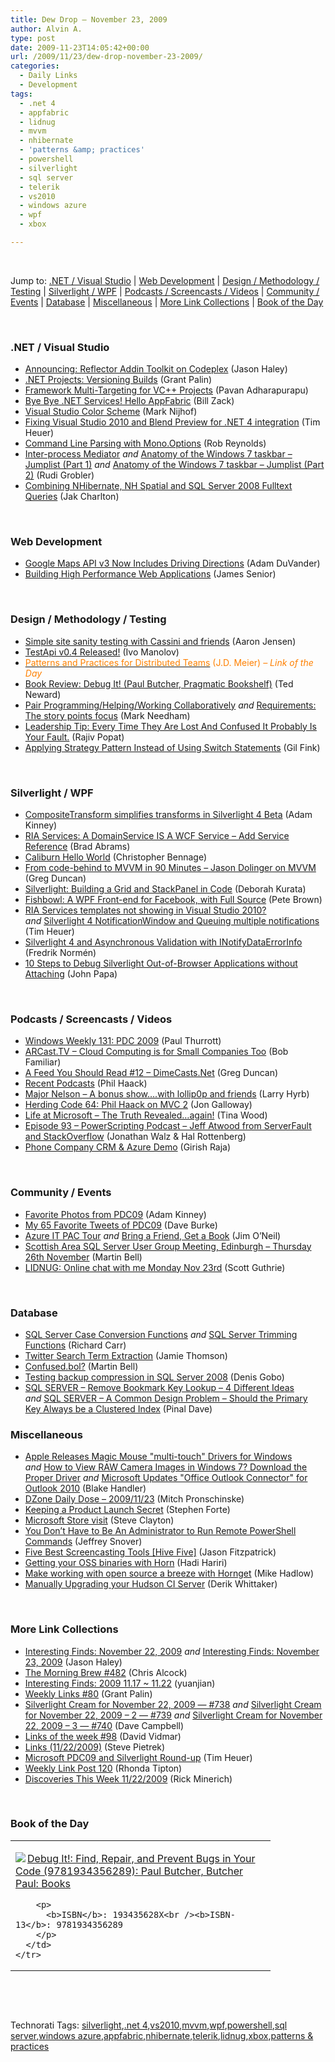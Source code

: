 ```yaml
---
title: Dew Drop – November 23, 2009
author: Alvin A.
type: post
date: 2009-11-23T14:05:42+00:00
url: /2009/11/23/dew-drop-november-23-2009/
categories:
  - Daily Links
  - Development
tags:
  - .net 4
  - appfabric
  - lidnug
  - mvvm
  - nhibernate
  - 'patterns &amp; practices'
  - powershell
  - silverlight
  - sql server
  - telerik
  - vs2010
  - windows azure
  - wpf
  - xbox

---
```

&#160;

Jump to: [.NET / Visual Studio][1] | [Web Development][2] | [Design / Methodology / Testing][3] | [Silverlight / WPF][4] | [Podcasts / Screencasts / Videos][5] | [Community / Events][6] | [Database][7] | [Miscellaneous][8] | [More Link Collections][9] | [Book of the Day][10] 

&#160;

### <a name="dotnet"></a>.NET / Visual Studio

  * [Announcing: Reflector Addin Toolkit on Codeplex][11] (Jason Haley)
  * [.NET Projects: Versioning Builds][12] (Grant Palin)
  * [Framework Multi-Targeting for VC++ Projects][13] (Pavan Adharapurapu)
  * [Bye Bye .NET Services! Hello AppFabric][14] (Bill Zack)
  * [Visual Studio Color Scheme][15] (Mark Nijhof)
  * [Fixing Visual Studio 2010 and Blend Preview for .NET 4 integration][16] (Tim Heuer)
  * [Command Line Parsing with Mono.Options][17] (Rob Reynolds)
  * [Inter-process Mediator][18] _and_&#160;[Anatomy of the Windows 7 taskbar – Jumplist (Part 1)][19] _and_&#160;[Anatomy of the Windows 7 taskbar – Jumplist (Part 2)][20] (Rudi Grobler)
  * [Combining NHibernate, NH Spatial and SQL Server 2008 Fulltext Queries][21] (Jak Charlton)

&#160;

### <a name="web"></a>Web Development

  * [Google Maps API v3 Now Includes Driving Directions][22] (Adam DuVander)
  * [Building High Performance Web Applications][23] (James Senior)

&#160;

### <a name="design"></a>Design / Methodology / Testing

  * [Simple site sanity testing with Cassini and friends][24] (Aaron Jensen)
  * [TestApi v0.4 Released!][25] (Ivo Manolov)
  * [<font color="#ff8000">Patterns and Practices for Distributed Teams</font>][26] <font color="#ff8000">(J.D. Meier) <em>– Link of the Day</em></font>
  * [Book Review: Debug It! (Paul Butcher, Pragmatic Bookshelf)][27] (Ted Neward)
  * [Pair Programming/Helping/Working Collaboratively][28] _and_&#160;[Requirements: The story points focus][29] (Mark Needham)
  * [Leadership Tip: Every Time They Are Lost And Confused It Probably Is Your Fault.][30] (Rajiv Popat)
  * [Applying Strategy Pattern Instead of Using Switch Statements][31] (Gil Fink)

&#160;

### <a name="silverlight"></a>Silverlight / WPF

  * [CompositeTransform simplifies transforms in Silverlight 4 Beta][32] (Adam Kinney)
  * [RIA Services: A DomainService IS A WCF Service – Add Service Reference][33] (Brad Abrams)
  * [Caliburn Hello World][34] (Christopher Bennage)
  * [From code-behind to MVVM in 90 Minutes &#8211; Jason Dolinger on MVVM][35] (Greg Duncan)
  * [Silverlight: Building a Grid and StackPanel in Code][36] (Deborah Kurata)
  * [Fishbowl: A WPF Front-end for Facebook, with Full Source][37] (Pete Brown)
  * [RIA Services templates not showing in Visual Studio 2010?][38] _and_&#160;[Silverlight 4 NotificationWindow and Queuing multiple notifications][39] (Tim Heuer)
  * [Silverlight 4 and Asynchronous Validation with INotifyDataErrorInfo][40] (Fredrik Normén)
  * [10 Steps to Debug Silverlight Out-of-Browser Applications without Attaching][41] (John Papa)

&#160;

### <a name="podcasts"></a>Podcasts / Screencasts / Videos

  * [Windows Weekly 131: PDC 2009][42] (Paul Thurrott)
  * [ARCast.TV &#8211; Cloud Computing is for Small Companies Too][43] (Bob Familiar)
  * [A Feed You Should Read #12 – DimeCasts.Net][44] (Greg Duncan)
  * [Recent Podcasts][45] (Phil Haack)
  * [Major Nelson &#8211; A bonus show&#8230;.with lollip0p and friends][46] (Larry Hyrb)
  * [Herding Code 64: Phil Haack on MVC 2][47] (Jon Galloway)
  * [Life at Microsoft &#8211; The Truth Revealed&#8230;again!][48] (Tina Wood)
  * [Episode 93 &#8211; PowerScripting Podcast &#8211; Jeff Atwood from ServerFault and StackOverflow][49] (Jonathan Walz & Hal Rottenberg)
  * [Phone Company CRM & Azure Demo][50] (Girish Raja)

&#160;

### <a name="events"></a>Community / Events

  * [Favorite Photos from PDC09][51] (Adam Kinney)
  * [My 65 Favorite Tweets of PDC09][52] (Dave Burke)
  * [Azure IT PAC Tour][53] _and_&#160;[Bring a Friend, Get a Book][54] (Jim O’Neil)
  * [Scottish Area SQL Server User Group Meeting, Edinburgh &#8211; Thursday 26th November][55] (Martin Bell)
  * [LIDNUG: Online chat with me Monday Nov 23rd][56] (Scott Guthrie)

&#160;

### <a name="db"></a>Database

  * [SQL Server Case Conversion Functions][57] _and_&#160;[SQL Server Trimming Functions][58] (Richard Carr)
  * [Twitter Search Term Extraction][59] (Jamie Thomson)
  * [Confused.bol?][60] (Martin Bell)
  * [Testing backup compression in SQL Server 2008][61] (Denis Gobo)
  * [SQL SERVER – Remove Bookmark Key Lookup – 4 Different Ideas][62] _and_&#160;[SQL SERVER – A Common Design Problem – Should the Primary Key Always be a Clustered Index][63] (Pinal Dave)

<a name="sp"></a>

### <a name="misc"></a>Miscellaneous

  * [Apple Releases Magic Mouse "multi-touch" Drivers for Windows][64] _and_&#160;[How to View RAW Camera Images in Windows 7? Download the Proper Driver][65] _and_&#160;[Microsoft Updates "Office Outlook Connector" for Outlook 2010][66] (Blake Handler)
  * [DZone Daily Dose &#8211; 2009/11/23][67] (Mitch Pronschinske)
  * [Keeping a Product Launch Secret][68] (Stephen Forte)
  * [Microsoft Store visit][69] (Steve Clayton)
  * [You Don’t Have to Be An Administrator to Run Remote PowerShell Commands][70] (Jeffrey Snover)
  * [Five Best Screencasting Tools [Hive Five]][71] (Jason Fitzpatrick)
  * [Getting your OSS binaries with Horn][72] (Hadi Hariri)
  * [Make working with open source a breeze with Hornget][73] (Mike Hadlow)
  * [Manually Upgrading your Hudson CI Server][74] (Derik Whittaker)

&#160;

### <a name="links"></a>More Link Collections

  * [Interesting Finds: November 22, 2009][75] _and_&#160;[Interesting Finds: November 23, 2009][76] (Jason Haley)
  * [The Morning Brew #482][77] (Chris Alcock)
  * [Interesting Finds: 2009 11.17 ~ 11.22][78] (yuanjian)
  * [Weekly Links #80][79] (Grant Palin)
  * [Silverlight Cream for November 22, 2009 &#8212; #738][80] _and_&#160;[Silverlight Cream for November 22, 2009 &#8211; 2 &#8212; #739][81] _and_&#160;[Silverlight Cream for November 22, 2009 &#8211; 3 &#8212; #740][82] (Dave Campbell)
  * [Links of the week #98][83] (David Vidmar)
  * [Links (11/22/2009)][84] (Steve Pietrek)
  * [Microsoft PDC09 and Silverlight Round-up][85] (Tim Heuer)
  * [Weekly Link Post 120][86] (Rhonda Tipton)
  * [Discoveries This Week 11/22/2009][87] (Rick Minerich)

&#160;

### <a name="book"></a>Book of the Day

<div style="padding-bottom: 0px; margin: 0px; padding-left: 0px; padding-right: 0px; display: inline; float: none; padding-top: 0px" id="scid:7dc1bd33-94bd-46fd-a20b-0131235bcd47:5090aa3d-a0a5-44b4-9c7c-ad6d6c0b3f07" class="wlWriterSmartContent">
  <table cellspacing="0" cellpadding="2" width="400" border="0" unselectable="on">
    <tr>
      <td valign="top" width="400">
        <p>
          <a title="Debug It!: Find, Repair, and Prevent Bugs in Your Code (9781934356289): Paul Butcher, Butcher  Paul: Books" href="http://www.amazon.com/exec/obidos/ASIN/193435628X/alvinashcraft-20"><img data-recalc-dims="1" decoding="async" src="https://i0.wp.com/images.amazon.com/images/P/193435628X.01.MZZZZZZZ.jpg?w=660" border="0" align="left" style="float:left" />Debug It!: Find, Repair, and Prevent Bugs in Your Code (9781934356289): Paul Butcher, Butcher Paul: Books</a>
        </p>
        
        <p>
          <b>ISBN</b>: 193435628X<br /><b>ISBN-13</b>: 9781934356289
        </p>
      </td>
    </tr>
  </table>
</div>

&#160;

<div style="padding-bottom: 0px; margin: 0px; padding-left: 0px; padding-right: 0px; display: inline; float: none; padding-top: 0px" id="scid:C16BAC14-9A3D-4c50-9394-FBFEF7A93539:791540dc-870d-479a-b9c8-d5158074ebcc" class="wlWriterSmartContent">
  <!--dotnetkickit-->
</div>

&#160;

<div style="padding-bottom: 0px; margin: 0px; padding-left: 0px; padding-right: 0px; display: inline; float: none; padding-top: 0px" id="scid:0767317B-992E-4b12-91E0-4F059A8CECA8:91e1a6b5-7b8a-4999-9738-e4901061095f" class="wlWriterSmartContent">
  Technorati Tags: <a href="http://technorati.com/tags/silverlight" rel="tag">silverlight</a>,<a href="http://technorati.com/tags/.net+4" rel="tag">.net 4</a>,<a href="http://technorati.com/tags/vs2010" rel="tag">vs2010</a>,<a href="http://technorati.com/tags/mvvm" rel="tag">mvvm</a>,<a href="http://technorati.com/tags/wpf" rel="tag">wpf</a>,<a href="http://technorati.com/tags/powershell" rel="tag">powershell</a>,<a href="http://technorati.com/tags/sql+server" rel="tag">sql server</a>,<a href="http://technorati.com/tags/windows+azure" rel="tag">windows azure</a>,<a href="http://technorati.com/tags/appfabric" rel="tag">appfabric</a>,<a href="http://technorati.com/tags/nhibernate" rel="tag">nhibernate</a>,<a href="http://technorati.com/tags/telerik" rel="tag">telerik</a>,<a href="http://technorati.com/tags/lidnug" rel="tag">lidnug</a>,<a href="http://technorati.com/tags/xbox" rel="tag">xbox</a>,<a href="http://technorati.com/tags/patterns+%26+practices" rel="tag">patterns & practices</a>
</div>

<div class="wlWriterHeaderFooter" style="margin:0px; padding:0px 0px 0px 0px;">
  <p>
    <br /> </div>

 [1]: https://morningdew-bpc6g3a0fgaxdxcu.eastus2-01.azurewebsites.net/#dotnet
 [2]: https://morningdew-bpc6g3a0fgaxdxcu.eastus2-01.azurewebsites.net/#web
 [3]: https://morningdew-bpc6g3a0fgaxdxcu.eastus2-01.azurewebsites.net/#design
 [4]: https://morningdew-bpc6g3a0fgaxdxcu.eastus2-01.azurewebsites.net/#silverlight
 [5]: https://morningdew-bpc6g3a0fgaxdxcu.eastus2-01.azurewebsites.net/#podcasts
 [6]: https://morningdew-bpc6g3a0fgaxdxcu.eastus2-01.azurewebsites.net/#events
 [7]: https://morningdew-bpc6g3a0fgaxdxcu.eastus2-01.azurewebsites.net/#db
 [8]: https://morningdew-bpc6g3a0fgaxdxcu.eastus2-01.azurewebsites.net/#misc
 [9]: https://morningdew-bpc6g3a0fgaxdxcu.eastus2-01.azurewebsites.net/#links
 [10]: https://morningdew-bpc6g3a0fgaxdxcu.eastus2-01.azurewebsites.net/#book
 [11]: http://jasonhaley.com/blog/post.aspx?id=302f5a1e-c7b8-403f-b948-2ed101e653f9
 [12]: http://grantpalin.com/2009/11/23/net-projects-versioning-builds/
 [13]: http://blogs.msdn.com/visualstudio/archive/2009/11/22/framework-multi-targeting-for-vc-projects.aspx
 [14]: http://feedproxy.google.com/~r/ArchitectureStuff/~3/va5XCHbOVPc/bye-bye-net-services-hello-appfabric.aspx
 [15]: http://elegantcode.com/2009/11/22/visual-studio-color-scheme/
 [16]: http://feeds.timheuer.com/~r/timheuer/~3/uqam5Qb6ev8/fix-open-in-expression-blend-missing-link-in-visual-studio.aspx
 [17]: http://feedproxy.google.com/~r/Devlicious/~3/dnXkQGUu_Ns/command-line-parsing-with-mono-options.aspx
 [18]: http://dotnet.org.za/rudi/archive/2009/11/22/inter-process-mediator.aspx
 [19]: http://dotnet.org.za/rudi/archive/2009/11/22/anatomy-of-the-windows-7-taskbar-jumplist-part-1.aspx
 [20]: http://dotnet.org.za/rudi/archive/2009/11/22/anatomy-of-the-windows-7-taskbar-jumplist-part-2.aspx
 [21]: http://feedproxy.google.com/~r/Devlicious/~3/69pw0D2yhpM/combining-nhibernate-nh-spatial-and-sql-server-2008-fulltext-queries.aspx
 [22]: http://feedproxy.google.com/~r/ProgrammableWeb/~3/fXI5HaZvIEQ/
 [23]: http://www.jamessenior.com/post/Building-High-Performance-Web-Applications.aspx
 [24]: http://codebetter.com/blogs/aaron.jensen/archive/2009/11/22/simple-site-sanity-testing-with-cassini-and-friends.aspx
 [25]: http://blogs.msdn.com/ivo_manolov/archive/2009/11/21/9926003.aspx
 [26]: http://blogs.msdn.com/jmeier/archive/2009/11/23/patterns-and-practices-for-distributed-teams.aspx
 [27]: http://blogs.tedneward.com/2009/11/23/Book+Review+Debug+It+Paul+Butcher+Pragmatic+Bookshelf.aspx
 [28]: http://feedproxy.google.com/~r/MarkNeedham/~3/6xeCLN2nZU0/
 [29]: http://feedproxy.google.com/~r/MarkNeedham/~3/x5CN1qtI6uE/
 [30]: http://www.thousandtyone.com/blog/LeadershipTipEveryTimeTheyAreLostAndConfusedItProbablyIsYourFault.aspx
 [31]: http://blogs.microsoft.co.il/blogs/gilf/archive/2009/11/22/applying-strategy-pattern-instead-of-using-switch-statements.aspx
 [32]: http://adamkinney.wordpress.com/2009/11/22/compositetransform-simplifies-transforms-in-silverlight-4-beta/
 [33]: http://blogs.msdn.com/brada/archive/2009/11/22/ria-services-a-domainservice-is-a-wcf-service-add-service-reference.aspx
 [34]: http://feedproxy.google.com/~r/Devlicious/~3/9-PMf69OZ4Y/caliburn-hello-world.aspx
 [35]: http://coolthingoftheday.blogspot.com/2009/11/from-code-behind-to-mvvm-in-90-minutes.html
 [36]: http://msmvps.com/blogs/deborahk/archive/2009/11/23/silverlight-building-a-grid-and-stackpanel-in-code.aspx
 [37]: http://feedproxy.google.com/~r/PeteBrown/~3/E5HnocbWxmI/Fishbowl_3A00_-A-WPF-Front_2D00_end-for-Facebook_2C00_-with-Full-Source.aspx
 [38]: http://feeds.timheuer.com/~r/timheuer/~3/-PlSQc2_Muo/ria-services-templates-not-showing-in-visual-studio-2010.aspx
 [39]: http://feeds.timheuer.com/~r/timheuer/~3/l-33kjGvCDE/silverlight-4-notification-window-queue-sample.aspx
 [40]: http://weblogs.asp.net/fredriknormen/archive/2009/11/22/silverlight-4-and-asynchronous-validation-with-inotifydataerrorinfo.aspx
 [41]: http://feedproxy.google.com/~r/JohnPapa/~3/U4RtF27t57k/
 [42]: http://www.winsupersite.com/paul/podcast.asp#131
 [43]: http://feedproxy.google.com/~r/msdn/bobfamiliar/~3/u0-BfpwSAqI/arcast-tv-cloud-computing-is-for-small-companies-too.aspx
 [44]: http://coolthingoftheday.blogspot.com/2009/11/feed-you-should-read-12-dimecastsnet.html
 [45]: http://haacked.com/archive/2009/11/22/recent-podcasts.aspx
 [46]: http://feedproxy.google.com/~r/MajorNelsonblogcast/~3/WxZWX0zp9V4/a-bonus-show-with-lollip0p-and-friends.aspx
 [47]: http://feedproxy.google.com/~r/HerdingCode/~3/cQ9MLzCSGtY/
 [48]: http://on10.net/blogs/tina/Life-at-Microsoft-The-Truth-Revealedagain/
 [49]: http://feedproxy.google.com/~r/Powerscripting/~3/eYDNW36JWR4/index.php
 [50]: http://channel9.msdn.com/posts/girishr/Phone-Company-CRM--Azure-Demo/
 [51]: http://adamkinney.wordpress.com/2009/11/22/favorite-photos-from-pdc09/
 [52]: http://feedproxy.google.com/~r/DaveBurke/~3/m_Pm3wjDFvg/post.aspx
 [53]: http://blogs.msdn.com/jimoneil/archive/2009/11/22/azure-it-pac-tour.aspx
 [54]: http://blogs.msdn.com/jimoneil/archive/2009/11/23/bring-a-friend-get-a-book.aspx
 [55]: http://sqlblogcasts.com/blogs/martinbell/archive/2009/11/23/Scottish-Area-SQL-Server-User-Group-meeting.aspx
 [56]: http://weblogs.asp.net/scottgu/archive/2009/11/22/lidnug-online-chat-with-me-monday-nov-23rd.aspx
 [57]: http://feedproxy.google.com/~r/BlackwaspLatestAdditions/~3/kWhMn6BJJ3c/SQLStringCaseFunctions.aspx
 [58]: http://feedproxy.google.com/~r/BlackwaspLatestAdditions/~3/vrpDA_lFapE/SQLTrimFunctions.aspx
 [59]: http://feedproxy.google.com/~r/jamiet/~3/RI3aDPT33fQ/twitter-search-term-extraction.aspx
 [60]: http://sqlblogcasts.com/blogs/martinbell/archive/2009/11/22/confused.bol.aspx
 [61]: http://blogs.lessthandot.com/index.php/DataMgmt/DBAdmin/MSSQLServerAdmin/testing-backup-compression-in-sql-server-2008
 [62]: http://blog.sqlauthority.com/2009/11/22/sql-server-remove-bookmark-key-lookup-4-different-ideas/
 [63]: http://blog.sqlauthority.com/2009/11/23/sql-server-a-common-design-problem-should-the-primary-key-always-be-a-clustered-index/
 [64]: http://bhandler.spaces.live.com/Blog/cns!70F64BC910C9F7F3!7054.entry
 [65]: http://bhandler.spaces.live.com/Blog/cns!70F64BC910C9F7F3!7055.entry
 [66]: http://bhandler.spaces.live.com/Blog/cns!70F64BC910C9F7F3!7057.entry
 [67]: http://feeds.dzone.com/~r/zones/dotnet/~3/PdDxfh_-PGo/dzone-daily-dose-20091123
 [68]: http://feedproxy.google.com/~r/StephenFortesBlog/~3/dDG-Ii56bAs/PermaLink,guid,6dc8d165-8853-45d1-8ff2-99306775262b.aspx
 [69]: http://blogs.msdn.com/stevecla01/archive/2009/11/22/microsoft-store-visit.aspx
 [70]: http://blogs.msdn.com/powershell/archive/2009/11/23/you-don-t-have-to-be-an-administrator-to-run-remote-powershell-commands.aspx
 [71]: http://feeds.gawker.com/~r/lifehacker/full/~3/UeclsGo9jT4/five-best-screencasting-tools
 [72]: http://feedproxy.google.com/~r/Devlicious/~3/bra0dnQCDQ8/getting-your-oss-binaries-with-horn.aspx
 [73]: http://feedproxy.google.com/~r/CodeRant/~3/gZNlNYwrtW4/make-working-with-open-source-breeze.html
 [74]: http://feedproxy.google.com/~r/Devlicious/~3/pEvTF9NBnP4/manually-upgrading-your-hudson-ci-server.aspx
 [75]: http://jasonhaley.com/blog/post.aspx?id=c2bc7b0e-d699-4e37-a8a2-bb2bd88a4ba0
 [76]: http://jasonhaley.com/blog/post.aspx?id=1844beff-4f03-4ade-818a-8056cdda2778
 [77]: http://feedproxy.google.com/~r/ReflectivePerspective/~3/L2K-_Z7mlEY/
 [78]: http://weblogs.asp.net/yuanjian/archive/2009/11/22/interesting-finds-2009-11-17-11-22.aspx
 [79]: http://grantpalin.com/2009/11/22/weekly-links-80/
 [80]: http://geekswithblogs.net/WynApseTechnicalMusings/archive/2009/11/22/136468.aspx
 [81]: http://geekswithblogs.net/WynApseTechnicalMusings/archive/2009/11/22/136472.aspx
 [82]: http://geekswithblogs.net/WynApseTechnicalMusings/archive/2009/11/22/136479.aspx
 [83]: http://feeds.vidmar.net/~r/BiteMyBytes/~3/aQqdJvRFNho/links-of-the-week-98.aspx
 [84]: http://spietrek.blogspot.com/2009/11/links-11222009.html
 [85]: http://feeds.timheuer.com/~r/timheuer/~3/NHJRamhaR8w/pdc-silverlight-resources-link-dump-learn-silverlight.aspx
 [86]: http://rtipton.wordpress.com/2009/11/22/weekly-link-post-120/
 [87]: http://www.atalasoft.com/cs/blogs/rickm/archive/2009/11/22/discoveries-this-week-11-22-2009.aspx